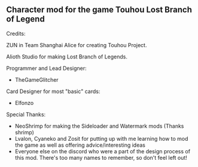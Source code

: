 ## Character mod for the game Touhou Lost Branch of Legend

Credits:

ZUN in Team Shanghai Alice for creating Touhou Project.

Alioth Studio for making Lost Branch of Legends.

Programmer and Lead Designer:
- TheGameGlitcher

Card Designer for most "basic" cards:
- Elfonzo

Special Thanks:
- NeoShrimp for making the Sideloader and Watermark mods (Thanks shrimp)
- Lvalon, Cyaneko and Zosit for putting up with me learning how to mod the game as well as offering advice/interesting ideas
- Everyone else on the discord who were a part of the design process of this mod. There's too many names to remember, so don't feel left out!
